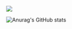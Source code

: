 
<a href="https://play.google.com/store/apps/details?id=com.edta.bitpremium" target="_blank"><img src="https://img.shields.io/badge/비트프리미엄 앱-80cee1?style=flat&logo=Acclaim&logoColor=FFFFFF"/></a>

![Anurag's GitHub stats](https://github-readme-stats.vercel.app/api?username=hwr12&show_icons=true&theme=vue)
<!--
**hwr12/hwr12** is a ✨ _special_ ✨ repository because its `README.md` (this file) appears on your GitHub profile.

Here are some ideas to get you started:

- 🔭 I’m currently working on ...
- 🌱 I’m currently learning ...
- 👯 I’m looking to collaborate on ...
- 🤔 I’m looking for help with ...
- 💬 Ask me about ...
- 📫 How to reach me: ...
- 😄 Pronouns: ...
- ⚡ Fun fact: ...
-->
